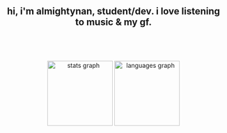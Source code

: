 <br></br>
<h2 align="center">hi, i'm almightynan, student/dev. i love listening to music & my gf.<br></br></h2>
<br></br>
<div align="center">
  <img src="https://github-readme-stats.vercel.app/api?username=almightynan&hide_title=false&hide_rank=true&show_icons=true&include_all_commits=true&count_private=true&disable_animations=false&theme=dark&locale=en&hide_border=false" height="150" alt="stats graph"  />
  <img src="https://github-readme-stats.vercel.app/api/top-langs?username=almightynan&locale=en&hide_title=false&layout=compact&card_width=320&langs_count=7&theme=dark&hide_border=false" height="150" alt="languages graph"  />
</div>
<br></br>
<br></br>
